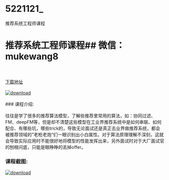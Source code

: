 # 5221121_
推荐系统工程师课程
# 推荐系统工程师课程## 微信：mukewang8
<br/></br>[下载地址](http://www.36tz.cn/article/5221121 "下载地址")
<br/></br>[![download](http://36tz.cn/muke_img/2021_09_1-35-300x167.png "下载地址")](http://www.36tz.cn/article/5221121 "下载地址")
<br/></br>### 课程介绍:<br/></br>往往是学了很多的推荐算法模型，了解些推荐里常用的算法，如：协同过滤、FM、deepFM等，但是却不清楚这些模型在工业界推荐系统中是如何串联、如何配合、有哪些坑，哪些trick的，导致无论面试还是真正去业界做推荐系统，都会被推荐领域的”老枪老炮“们一眼识别出小白属性。对于算法原理理解不深刻，这就会导致实际应用时不能很好地将模型的性能发挥出来，另外面试时对于大厂面试官的刨根问底，只能是眼睁睁的丢掉offer。

### 课程截图:
[![download](http://36tz.cn/muke_img/2021_09_2-32.png "下载地址")](http://www.36tz.cn/article/5221121 "下载地址")
